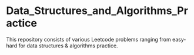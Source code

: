 # Data_Structures_and_Algorithms_Practice
This repository consists of various Leetcode problems ranging from easy-hard for data structures &amp; algorithms practice.
